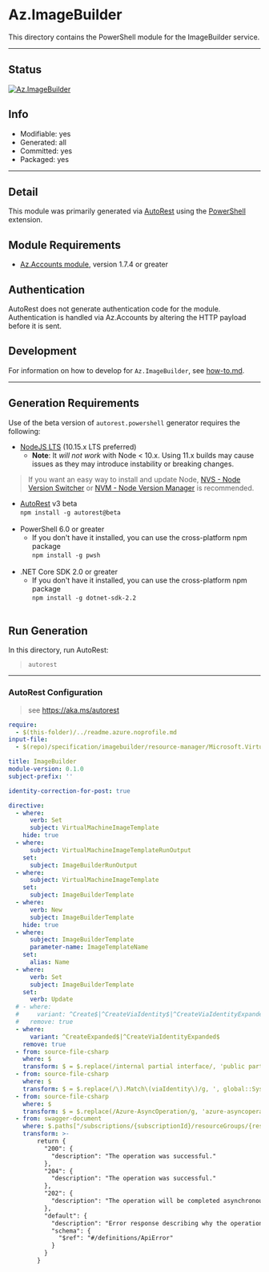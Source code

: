 <!-- region Generated -->
# Az.ImageBuilder
This directory contains the PowerShell module for the ImageBuilder service.

---
## Status
[![Az.ImageBuilder](https://img.shields.io/powershellgallery/v/Az.ImageBuilder.svg?style=flat-square&label=Az.ImageBuilder "Az.ImageBuilder")](https://www.powershellgallery.com/packages/Az.ImageBuilder/)

## Info
- Modifiable: yes
- Generated: all
- Committed: yes
- Packaged: yes

---
## Detail
This module was primarily generated via [AutoRest](https://github.com/Azure/autorest) using the [PowerShell](https://github.com/Azure/autorest.powershell) extension.

## Module Requirements
- [Az.Accounts module](https://www.powershellgallery.com/packages/Az.Accounts/), version 1.7.4 or greater

## Authentication
AutoRest does not generate authentication code for the module. Authentication is handled via Az.Accounts by altering the HTTP payload before it is sent.

## Development
For information on how to develop for `Az.ImageBuilder`, see [how-to.md](how-to.md).
<!-- endregion -->

---
## Generation Requirements
Use of the beta version of `autorest.powershell` generator requires the following:
- [NodeJS LTS](https://nodejs.org) (10.15.x LTS preferred)
  - **Note**: It *will not work* with Node < 10.x. Using 11.x builds may cause issues as they may introduce instability or breaking changes.
> If you want an easy way to install and update Node, [NVS - Node Version Switcher](../nodejs/installing-via-nvs.md) or [NVM - Node Version Manager](../nodejs/installing-via-nvm.md) is recommended.
- [AutoRest](https://aka.ms/autorest) v3 beta <br>`npm install -g autorest@beta`<br>&nbsp;
- PowerShell 6.0 or greater
  - If you don't have it installed, you can use the cross-platform npm package <br>`npm install -g pwsh`<br>&nbsp;
- .NET Core SDK 2.0 or greater
  - If you don't have it installed, you can use the cross-platform npm package <br>`npm install -g dotnet-sdk-2.2`<br>&nbsp;

## Run Generation
In this directory, run AutoRest:
> `autorest`

---
### AutoRest Configuration
> see https://aka.ms/autorest

``` yaml
require:
  - $(this-folder)/../readme.azure.noprofile.md
input-file:
  - $(repo)/specification/imagebuilder/resource-manager/Microsoft.VirtualMachineImages/stable/2020-02-14/imagebuilder.json

title: ImageBuilder
module-version: 0.1.0
subject-prefix: ''

identity-correction-for-post: true

directive:
  - where:
      verb: Set
      subject: VirtualMachineImageTemplate
    hide: true
  - where:
      subject: VirtualMachineImageTemplateRunOutput
    set:
      subject: ImageBuilderRunOutput
  - where:
      subject: VirtualMachineImageTemplate
    set:
      subject: ImageBuilderTemplate
  - where:
      verb: New
      subject: ImageBuilderTemplate
    hide: true
  - where:
      subject: ImageBuilderTemplate
      parameter-name: ImageTemplateName
    set:
      alias: Name
  - where:
      verb: Set
      subject: ImageBuilderTemplate
    set:
      verb: Update
  # - where:
  #     variant: ^Create$|^CreateViaIdentity$|^CreateViaIdentityExpanded$|^Update$|^UpdateViaIdentity$
  #   remove: true
  - where:
      variant: ^CreateExpanded$|^CreateViaIdentityExpanded$
    remove: true
  - from: source-file-csharp
    where: $
    transform: $ = $.replace(/internal partial interface/, 'public partial interface');
  - from: source-file-csharp
    where: $
    transform: $ = $.replace(/\).Match\(viaIdentity\)/g, ', global::System.Text.RegularExpressions.RegexOptions.IgnoreCase\).Match\(viaIdentity\)');
  - from: source-file-csharp
    where: $
    transform: $ = $.replace(/Azure-AsyncOperation/g, 'azure-asyncoperation');
  - from: swagger-document
    where: $.paths["/subscriptions/{subscriptionId}/resourceGroups/{resourceGroupName}/providers/Microsoft.VirtualMachineImages/imageTemplates/{imageTemplateName}/run"].post.responses
    transform: >-
        return {
          "200": {
            "description": "The operation was successful."
          },
          "204": {
            "description": "The operation was successful."
          },
          "202": {
            "description": "The operation will be completed asynchronously."
          },
          "default": {
            "description": "Error response describing why the operation failed.",
            "schema": {
              "$ref": "#/definitions/ApiError"
            }
          }
        }
```
